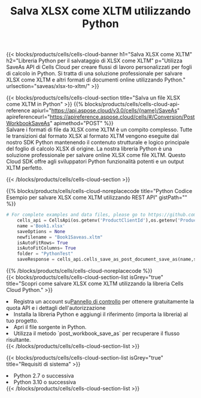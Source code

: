﻿---
title:  Salva XLSX come XLTM utilizzando Python
description:  Utilizzando Aspose.Cells Cloud SDK per Python per salvare il file in formato XLSX come file in formato XLTM.
kwords: Excel, Save XLSX as XLTM, REST, Python
howto: How to save XLSX as XLTM using Aspose.Cells Cloud Python library.
---
{{< blocks/products/cells/cells-cloud-banner h1="Salva XLSX come XLTM" h2="Libreria Python per il salvataggio di XLSX come XLTM" p="Utilizza SaveAs API di Cells Cloud per creare flussi di lavoro personalizzati per fogli di calcolo in Python. Si tratta di una soluzione professionale per salvare XLSX come XLTM e altri formati di documenti online utilizzando Python." urlsection="saveas/xlsx-to-xltm/" >}}

{{< blocks/products/cells/cells-cloud-section title="Salva un file XLSX come XLTM in Python" >}}
{{% blocks/products/cells/cells-cloud-api-reference apiurl="https://api.aspose.cloud/v3.0/cells/{name}/SaveAs" apireferenceurl="https://apireference.aspose.cloud/cells/#/Conversion/PostWorkbookSaveAs" apimethod="POST" %}}
<br/>
Salvare i formati di file da XLSX come XLTM è un compito complesso. Tutte le transizioni dal formato XLSX al formato XLTM vengono eseguite dal nostro SDK Python mantenendo il contenuto strutturale e logico principale del foglio di calcolo XLSX di origine. La nostra libreria Python è una soluzione professionale per salvare online XLSX come file XLTM. Questo Cloud SDK offre agli sviluppatori Python funzionalità potenti e un output XLTM perfetto.

{{< /blocks/products/cells/cells-cloud-section >}}

{{% blocks/products/cells/cells-cloud-noreplacecode title="Python Codice Esempio per salvare XLSX come XLTM utilizzando REST API" gistPath="" %}}
  
```python
# For complete examples and data files, please go to https://github.com/aspose-cells-cloud/aspose-cells-cloud-python/
    cells_api = CellsApi(os.getenv('ProductClientId'),os.getenv('ProductClientSecret'))
    name ='Book1.xlsx'    
    saveOptions = None
    newfilename = "Book1Saveas.xltm"
    isAutoFitRows= True
    isAutoFitColumns= True
    folder = "PythonTest"
    saveResponse = cells_api.cells_save_as_post_document_save_as(name,save_options=saveOptions, newfilename=(folder +'/' + newfilename),folder=folder)
```
  
{{% /blocks/products/cells/cells-cloud-noreplacecode %}}
<br/>
{{< blocks/products/cells/cells-cloud-section-list isGrey="true" title="Scopri come salvare XLSX come XLTM utilizzando la libreria Cells Cloud Python." >}}
<li> Registra un account su<a href="https://dashboard.aspose.cloud/">Pannello di controllo</a> per ottenere gratuitamente la quota API e i dettagli dell'autorizzazione</li>
<li>Installa la libreria Python e aggiungi il riferimento (importa la libreria) al tuo progetto.</li>
<li>Apri il file sorgente in Python.</li>
<li>Utilizza il metodo `post_workbook_save_as` per recuperare il flusso risultante.</li>
{{< /blocks/products/cells/cells-cloud-section-list >}}

{{< blocks/products/cells/cells-cloud-section-list isGrey="true" title="Requisiti di sistema" >}}
<li>Python 2.7 o successiva</li>
<li>Python 3.10 o successiva</li>
{{< /blocks/products/cells/cells-cloud-section-list >}}
